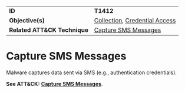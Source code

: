 |||
|---------|------------------------|
|**ID**|**T1412**|
|**Objective(s)**|[Collection](../collection), [Credential Access](../credential-access)|
|**Related ATT&CK Technique**|[Capture SMS Messages](https://attack.mitre.org/techniques/T1412/)|

Capture SMS Messages
====================
Malware captures data sent via SMS (e.g., authentication credentials).

**See ATT&CK:** [**Capture SMS Messages**](https://attack.mitre.org/techniques/T1412/).